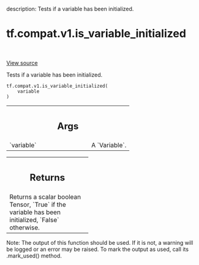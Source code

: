 description: Tests if a variable has been initialized.

<div itemscope itemtype="http://developers.google.com/ReferenceObject">
<meta itemprop="name" content="tf.compat.v1.is_variable_initialized" />
<meta itemprop="path" content="Stable" />
</div>

# tf.compat.v1.is_variable_initialized

<!-- Insert buttons and diff -->

<table class="tfo-notebook-buttons tfo-api nocontent" align="left">

</table>

<a target="_blank" class="external" href="/code/stable/tensorflow/python/ops/variables.py">View source</a>



Tests if a variable has been initialized.

<pre class="devsite-click-to-copy prettyprint lang-py tfo-signature-link">
<code>tf.compat.v1.is_variable_initialized(
    variable
)
</code></pre>



<!-- Placeholder for "Used in" -->


<!-- Tabular view -->
 <table class="responsive fixed orange">
<colgroup><col width="214px"><col></colgroup>
<tr><th colspan="2"><h2 class="add-link">Args</h2></th></tr>

<tr>
<td>
`variable`
</td>
<td>
A `Variable`.
</td>
</tr>
</table>



<!-- Tabular view -->
 <table class="responsive fixed orange">
<colgroup><col width="214px"><col></colgroup>
<tr><th colspan="2"><h2 class="add-link">Returns</h2></th></tr>
<tr class="alt">
<td colspan="2">
Returns a scalar boolean Tensor, `True` if the variable has been
initialized, `False` otherwise.
</td>
</tr>

</table>


Note: The output of this function should be used. If it is not, a warning will be logged or an error may be raised. To mark the output as used, call its .mark_used() method.